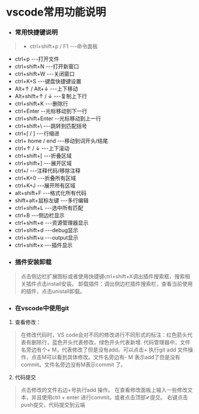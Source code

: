# vscode常用功能说明
* ### 常用快捷键说明
> + ctrl+shift+p / F1 ---命令面板
+ ctrl+p ---打开文件
+ ctrl+shift+N ---打开新窗口
+ ctrl+shift+W ---关闭窗口
+ ctrl+K+S ---键盘快捷键设置
+ Alt+↑ / Alt+↓ ---上下移动
+ Alt+shift+↑ / ↓ ---复制上下行
+ ctrl+shift+K ---删除行
+ ctrl+Enter --光标移动到下一行
+ ctrl+shift+Enter --光标移动到上一行
+ ctrl+shift+\ ---跳转到匹配括号
+ ctrl+[ / ]  ---行缩进
+ ctrl+ home / end ---移动到词开头/结尾
+ ctrl+↑ / ↓ ---上下滚动
+ ctrl+shift+[ ---折叠区域
+ ctrl+shift+] ---展开区域
+ ctrl+/ ---注释代码/移除注释
+ ctrl+K+0 ---折叠所有区域
+ ctrl+K+J ---展开所有区域
+ alt+shift+F ---格式化所有代码
+ shift+alt+鼠标左键  ---多行编辑
+ ctrl+shift+L ---选中所有匹配
+ ctrl+B ---侧边栏显示
+ ctrl+shift+e ---资源管理器显示
+ ctrl+shift+d ---debug显示
+ ctrl+shift+u ---output显示
+ ctrl+shift+x ---插件显示


* ### 插件安装卸载
>点击侧边栏扩展图标或者使用快捷键ctrl+shift+X调出插件搜索框，搜索相关插件点击install安装。
>卸载插件：调出侧边栏插件搜索栏，查看当前使用的插件，点击unistall卸载。

* ### 在vscode中使用git
1. 查看修改：
>在修改代码时，VS code会对不同的修改进行不同形式的标注：红色箭头代表有删除行，蓝色开头代表修改，绿色开头代表新增.
>代码管理器中，文件名旁边有个+ M，代表修改了但是没有add。可以点击+ 执行git add 文件操作，点击M可以看到具体修改。文件名旁边有- M 表示add了但是没有commit。文件名旁边没有M表示commit 了。
2. 代码提交
>点击修改的文件右边+号执行add 操作。
>在查看修改面板上输入一些修改文本，并且使用ctrl + enter 进行commit。或者点击顶部✔提交。
>右键点击push提交，代码提交到云端